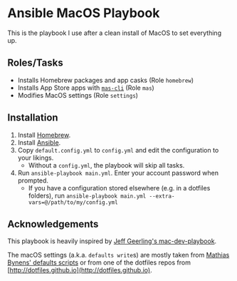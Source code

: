 # Ansible MacOS Playbook

This is the playbook I use after a clean install of MacOS to set everything up.

## Roles/Tasks

- Installs Homebrew packages and app casks (Role `homebrew`)
- Installs App Store apps with [`mas-cli`](https://github.com/mas-cli/mas) (Role `mas`)
- Modifies MacOS settings (Role `settings`)

## Installation

1. Install [Homebrew](https://brew.sh).
1. Install [Ansible](http://docs.ansible.com/intro_installation.html).
1. Copy `default.config.yml` to `config.yml` and edit the configuration to your likings.
   - Without a `config.yml`, the playbook will skip all tasks.
1. Run `ansible-playbook main.yml`. Enter your account password when prompted.
   - If you have a configuration stored elsewhere (e.g. in a dotfiles folders), run `ansible-playbook main.yml --extra-vars=@/path/to/my/config.yml`

## Acknowledgements

This playbook is heavily inspired by
[Jeff Geerling's mac-dev-playbook](https://github.com/geerlingguy/mac-dev-playbook).

The macOS settings (a.k.a. `defaults write`s) are mostly taken from
[Mathias Bynens' defaults scripts](https://mths.be/macos) or from one of the
dotfiles repos from [http://dotfiles.github.io](http://dotfiles.github.io).
